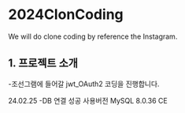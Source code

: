 # 2024ClonCoding
We will do clone coding by reference the Instagram.

## 1. 프로젝트 소개
-조선그램에 들어갈 jwt_OAuth2 코딩을 진행합니다.

24.02.25
-DB 연결 성공  사용버전 MySQL 8.0.36 CE
